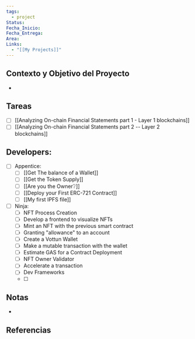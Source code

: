 ```yaml
---
tags:
  - project
Status: 
Fecha_Inicio: 
Fecha_Entrega: 
Area: 
Links:
  - "[[My Projects]]"
---
```

## Contexto y Objetivo del Proyecto
- 
## Tareas
- [ ] [[Analyzing On-chain Financial Statements part 1 - Layer 1 blockchains]]
- [ ] [[Analyzing On-chain Financial Statements part 2 -- Layer 2 blockchains]]

## Developers:
- [ ] Appentice:
	- [ ] [[Get The balance of a Wallet]]
	- [ ] [[Get the Token Supply]]
	- [ ] [[Are you the Owner❔]]
	- [ ] [[Deploy your First ERC-721 Contract]]
	- [ ] [[My first IPFS file]]
- [ ] Ninja:
	- [ ] NFT Process Creation
	- [ ] Develop a frontend to visualize NFTs
	- [ ] Mint an NFT with the previous smart contract
	- [ ] Granting "allowance" to an account
	- [ ] Create a Vottun Wallet
	- [ ] Make a mutable transaction with the wallet
	- [ ] Estimate GAS for a Contract Deployment
	- [ ] NFT Owner Validator
	- [ ] Accelerate a transaction
	- [ ] Dev Frameworks
	- [ ] 
## Notas
- 

## Referencias
